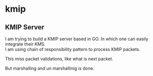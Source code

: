 # kmip
## KMIP Server
I am trying to build a KMIP server based in GO. In which one can easily integrate their KMS.  
I am using chain of responsibility pattern to process KMIP packets.

This miss packet validations, like what is next packet.

But marshalling and un marshallinig is done.